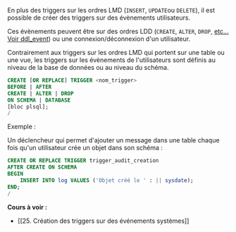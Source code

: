 En plus des triggers sur les ordres LMD (`INSERT`, `UPDATE`ou `DELETE`), il est possible de créer des triggers sur des évènements utilisateurs.

Ces évènements peuvent être sur des ordres LDD (`CREATE`, `ALTER`, `DROP`, [etc... Voir ddl_event](https://docs.oracle.com/en/database/oracle/oracle-database/12.2/lnpls/CREATE-TRIGGER-statement.html)) ou une connexion/déconnexion d'un utilisateur.

Contrairement aux triggers sur les ordres LMD qui portent sur une table ou une vue, les triggers sur les évènements de l'utilisateurs sont définis au niveau de la base de données ou au niveau du schéma.

```SQL
CREATE [OR REPLACE] TRIGGER <nom_trigger>
BEFORE | AFTER
CREATE | ALTER | DROP
ON SCHEMA | DATABASE
[bloc plsql];
/
```

Exemple : 

Un déclencheur qui permet d'ajouter un message dans une table chaque fois qu'un utilisateur crée un objet dans son schéma : 

```SQL
CREATE OR REPLACE TRIGGER trigger_audit_creation
AFTER CREATE ON SCHEMA
BEGIN
	INSERT INTO log VALUES ('Objet créé le ' : || sysdate);
END;
/
```

**Cours à voir :**
- [[25. Création des triggers sur des événements systèmes]]